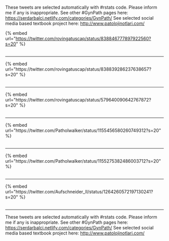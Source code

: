 

These tweets are selected automatically with #rstats code. Please inform me if any is inappropriate.
See other #GynPath pages here: https://serdarbalci.netlify.com/categories/GynPath/ 
See selected social media based textbook project here: http://www.patolojinotlari.com/

{% embed url="https://twitter.com/rovingatuscap/status/838846777897922560?s=20" %}<br>
<br>
<hr>
{% embed url="https://twitter.com/rovingatuscap/status/838839286237638657?s=20" %}<br>
<br>
<hr>
{% embed url="https://twitter.com/rovingatuscap/status/579640090642767872?s=20" %}<br>
<br>
<hr>
{% embed url="https://twitter.com/Patholwalker/status/1155456580260749312?s=20" %}<br>
<br>
<hr>
{% embed url="https://twitter.com/Patholwalker/status/1155275382486003712?s=20" %}<br>
<br>
<hr>
{% embed url="https://twitter.com/Aufschneider_II/status/1264260572197130241?s=20" %}<br>
<br>
<hr>


These tweets are selected automatically with #rstats code. Please inform me if any is inappropriate.
See other #GynPath pages here: https://serdarbalci.netlify.com/categories/GynPath/ 
See selected social media based textbook project here: http://www.patolojinotlari.com/
